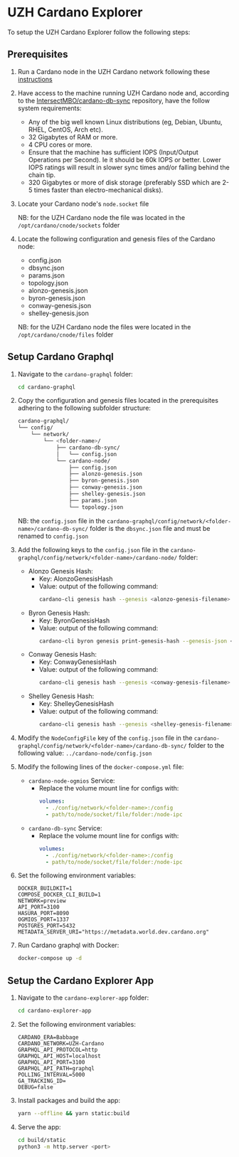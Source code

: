 # UZH Cardano Explorer

To setup the UZH Cardano Explorer follow the following steps:

## Prerequisites
1. Run a Cardano node in the UZH Cardano network following these [instructions](https://github.com/mostafachegeni/UZH-Cardano-Network)

2. Have access to the machine running UZH Cardano node and, according to the [IntersectMBO/cardano-db-sync](https://github.com/IntersectMBO/cardano-db-sync) repository, have the follow system requirements:
    * Any of the big well known Linux distributions (eg, Debian, Ubuntu, RHEL, CentOS, Arch
    etc).
    * 32 Gigabytes of RAM or more.
    * 4 CPU cores or more.
    * Ensure that the machine has sufficient IOPS (Input/Output Operations per Second). Ie it should be
    60k IOPS or better. Lower IOPS ratings will result in slower sync times and/or falling behind the
    chain tip.
    * 320 Gigabytes or more of disk storage (preferably SSD which are 2-5 times faster than
    electro-mechanical disks).

3. Locate your Cardano node's `node.socket` file

    NB: for the UZH Cardano node the file was located in the `/opt/cardano/cnode/sockets` folder

4. Locate the following configuration and genesis files of the Cardano node:
    - config.json
    - dbsync.json
    - params.json
    - topology.json
    - alonzo-genesis.json
    - byron-genesis.json
    - conway-genesis.json
    - shelley-genesis.json

    NB: for the UZH Cardano node the files were located in the `/opt/cardano/cnode/files` folder

## Setup Cardano Graphql

1. Navigate to the `cardano-graphql` folder:
    ```bash
    cd cardano-graphql
    ```

2. Copy the configuration and genesis files located in the prerequisites adhering to the following subfolder structure:
    ```bash
    cardano-graphql/
    └── config/
        └── network/
            └── <folder-name>/
                ├── cardano-db-sync/
                │   └── config.json
                └── cardano-node/
                    ├── config.json
                    ├── alonzo-genesis.json
                    ├── byron-genesis.json
                    ├── conway-genesis.json
                    ├── shelley-genesis.json
                    ├── params.json
                    └── topology.json
    ```
    NB: the `config.json` file in the `cardano-graphql/config/network/<folder-name>/cardano-db-sync/` folder is the `dbsync.json` file and must be renamed to `config.json`

3. Add the following keys to the `config.json` file in the `cardano-graphql/config/network/<folder-name>/cardano-node/` folder:
    - Alonzo Genesis Hash:
        - Key: AlonzoGenesisHash
        - Value: output of the following command:
            ```bash
            cardano-cli genesis hash --genesis <alonzo-genesis-filename>
            ```
    - Byron Genesis Hash:
        - Key: ByronGenesisHash
        - Value: output of the following command:
            ```bash
            cardano-cli byron genesis print-genesis-hash --genesis-json <byron-genesis-filename>
            ```
    - Conway Genesis Hash:
        - Key: ConwayGenesisHash
        - Value: output of the following command:
            ```bash
            cardano-cli genesis hash --genesis <conway-genesis-filename>
            ```
    - Shelley Genesis Hash:
        - Key: ShelleyGenesisHash
        - Value: output of the following command:
            ```bash
            cardano-cli genesis hash --genesis <shelley-genesis-filename>
            ```
4. Modify the `NodeConfigFile` key of the `config.json` file in the `cardano-graphql/config/network/<folder-name>/cardano-db-sync/` folder to the following value: `../cardano-node/config.json`


5. Modify the following lines of the `docker-compose.yml` file:
    - `cardano-node-ogmios` Service:
        - Replace the volume mount line for configs with:
            ```yaml
            volumes:
              - ./config/network/<folder-name>:/config
              - path/to/node/socket/file/folder:/node-ipc
            ```
    - `cardano-db-sync` Service:
        - Replace the volume mount line for configs with:
            ```yaml
            volumes:
              - ./config/network/<folder-name>:/config
              - path/to/node/socket/file/folder:/node-ipc
            ```

6. Set the following environment variables:
    ```properties
    DOCKER_BUILDKIT=1
    COMPOSE_DOCKER_CLI_BUILD=1
    NETWORK=preview
    API_PORT=3100
    HASURA_PORT=8090
    OGMIOS_PORT=1337
    POSTGRES_PORT=5432
    METADATA_SERVER_URI="https://metadata.world.dev.cardano.org"
    ```

7. Run Cardano graphql with Docker:
    ```bash
    docker-compose up -d
    ```

## Setup the Cardano Explorer App

1. Navigate to the `cardano-explorer-app` folder:
    ```bash
    cd cardano-explorer-app
    ```

2. Set the following environment variables:
    ```properties
    CARDANO_ERA=Babbage
    CARDANO_NETWORK=UZH-Cardano
    GRAPHQL_API_PROTOCOL=http
    GRAPHQL_API_HOST=localhost
    GRAPHQL_API_PORT=3100
    GRAPHQL_API_PATH=graphql
    POLLING_INTERVAL=5000
    GA_TRACKING_ID=
    DEBUG=false
    ```

3. Install packages and build the app:
    ```bash
    yarn --offline && yarn static:build
    ```

4. Serve the app:
    ```bash
    cd build/static
    python3 -m http.server <port>
    ```
